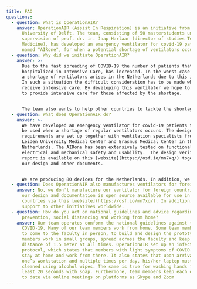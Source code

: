 ```yaml
---
title: FAQ
questions:
  - question: What is OperationAIR?
    answer: OperationAIR (Assist In Respiration) is an initiative from the Technical
      University of Delft. The team, consisting of 50 masterstudents under
      supervision of prof. dr. ir. Jaap Harlaar (director of studies Technical
      Medicine), has developed an emergency ventilator for covid-19 patients,
      named "AIRone", for when a potential shortage of ventilators occurs.
  - question: Why did we initiate OperationAIR?
    answer: >-
      Due to the fast spreading of COVID-19 the number of patients that are
      hospitalized in Intensive Care, has increased. In the worst-case scenario
      a shortage of ventilators arises in the Netherlands due to this increase.
      In such a situation the difficult consideration has to be made who is to
      receive intensive care. By developing this ventilator we hope to be able
      to provide intensive care for those affected by the shortage.


      The team also wants to help other countries to tackle the shortage of ventilators. Therefore, we have shared our design and documentation open source to enable other countries to make use of our knowledge. In addition, we offer support to other initiatives worldwide.
  - question: What does OperationAIR do?
    answer: >-
      We have developed an emergency ventilator for covid-19 patients that can
      be used when a shortage of regular ventilators occurs. The design
      requirements are set up together with ventilation specialists from the
      Leiden University Medical Center and Erasmus Medical Center in the
      Netherlands. The AIRone has been extensively tested on functionality,
      electrical and mechanical safety and usability.  The design verification
      report is available on this [website](https://osf.io/mn7xq/) together with
      our design and other documents.


      We are producing 80 devices for the Netherlands. In addition, we have shared our design and documentation open source enabling other countries to make use of our knowledge. We offer active support to foreign countries and initiatives. By sharing our design, answering questions about the development, production or implementation and offering support, we hope to help other countries to tackle the shortage of ventilators for covid-19 patients.
  - question: Does OperationAIR also manufactures ventilators for foreign countries?
    answer: No, we don't manufacture our ventilator for foreign countries. However,
      our design and documentation is open source available for use in other
      countries via this [website](https://osf.io/mn7xq/). In addition, we offer
      support to other initiatives worldwide.
  - question: How do you act on national guidelines and advice regarding infection
      prevention, social distancing and working from home?
    answer: Our team operates conform the national guidelines against the spread of
      COVID-19. Many of our team members work from home. Some team members need
      to come to the faculty in person, to build and design the prototype. Those
      members work in small groups, spread across the faculty and keep a
      distance of 1.5 meter at all times. OperationAIR set up an infection
      protocol, which states that members with light symptoms of COVID-19 should
      stay at home and work from there. It also states that upon arrival at
      one’s workstation and multiple times per day, his/her laptop must be
      cleaned using alcohol wipes. The same is true for washing hands for at
      least 20 seconds with soap. Furthermore, team members keep each other up
      to date via online meetings on platforms as Skype and Zoom
---
```

